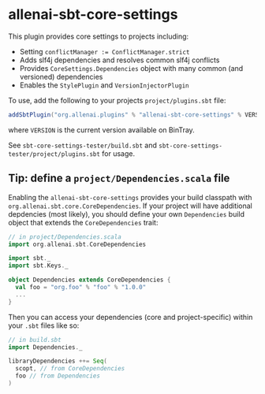# allenai-sbt-core-settings

This plugin provides core settings to projects including:

- Setting `conflictManager := ConflictManager.strict`
- Adds slf4j dependencies and resolves common slf4j conflicts
- Provides `CoreSettings.Dependencies` object with many common (and versioned) dependencies
- Enables the `StylePlugin` and `VersionInjectorPlugin`

To use, add the following to your projects `project/plugins.sbt` file:

```scala
addSbtPlugin("org.allenai.plugins" % "allenai-sbt-core-settings" % VERSION)
```

where `VERSION` is the current version available on BinTray.

See `sbt-core-settings-tester/build.sbt` and `sbt-core-settings-tester/project/plugins.sbt` for usage.

## Tip: define a `project/Dependencies.scala` file

Enabling the `allenai-sbt-core-settings` provides your build classpath with `org.allenai.sbt.core.CoreDependencies`. If your project will have additional depdencies (most likely), you should define your own `Dependencies` build object that extends the `CoreDependencies` trait:

```scala
// in project/Dependencies.scala
import org.allenai.sbt.CoreDependencies

import sbt._
import sbt.Keys._

object Dependencies extends CoreDependencies {
  val foo = "org.foo" % "foo" % "1.0.0"
  ...
}
```

Then you can access your dependencies (core and project-specific) within your `.sbt` files like so:

```scala
// in build.sbt
import Dependencies._

libraryDependencies ++= Seq(
  scopt, // from CoreDependencies
  foo // from Dependencies
)
```
